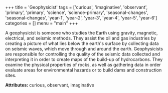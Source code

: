 +++
title = 'Geophysicist'
tags = ['curious', 'imaginative', 'observant', 'primary', 'primary', 'science', 'science-primary', 'seasonal-changes', 'seasonal-changes', 'year-1', 'year-2', 'year-3', 'year-4', 'year-5', 'year-6']
categories = []
menu = "main"
+++

A geophysicist is someone who studies the Earth using gravity, magnetic, electrical, and seismic methods. They assist the oil and gas industries by creating a picture of what lies below the earth's surface by collecting data on seismic waves, which move through and around the earth. Geophysicists are responsible for controlling the quality of the seismic data collected and interpreting it in order to create maps of the build-up of hydrocarbons. They examine the physical properties of rocks, as well as gathering data in order evaluate areas for environmental hazards or to build dams and construction sites.

<strong>Attributes: </strong>curious, observant, imaginative
